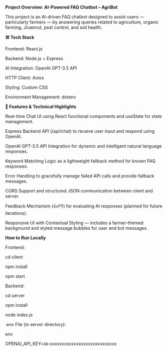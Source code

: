  **Project Overview: AI-Powered FAQ Chatbot – AgriBot**
 
This project is an AI-driven FAQ chatbot designed to assist users — particularly farmers — by answering queries related to agriculture, organic farming, Jivamrut, pest control, and soil health.

**🛠️ Tech Stack**

Frontend: React.js

Backend: Node.js + Express

AI Integration: OpenAI GPT-3.5 API

HTTP Client: Axios

Styling: Custom CSS

Environment Management: dotenv

**🔧 Features & Technical Highlights**

Real-time Chat UI using React functional components and useState for state management.

Express Backend API (/api/chat) to receive user input and respond using OpenAI.

OpenAI GPT-3.5 API Integration for dynamic and intelligent natural language responses.

Keyword Matching Logic as a lightweight fallback method for known FAQ responses.

Error Handling to gracefully manage failed API calls and provide fallback messages.

CORS Support and structured JSON communication between client and server.

Feedback Mechanism (👍/👎) for evaluating AI responses (planned for future iterations).

Responsive UI with Contextual Styling — includes a farmer-themed background and styled message bubbles for user and bot messages.

**How to Run Locally**

Frontend:

cd client

npm install

npm start

Backend:

cd server

npm install

node index.js

.env File (in server directory):

env

OPENAI_API_KEY=sk-xxxxxxxxxxxxxxxxxxxxxxxxxxxx



